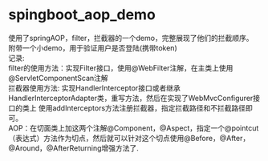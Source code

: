 # spingboot_aop_demo
使用了springAOP，filter，拦截器的一个demo，完整展现了他们的拦截顺序。  
附带一个小demo，用于验证用户是否登陆(携带token)  
记录:  
filter的使用方法：实现Filter接口，使用@WebFilter注解，在主类上使用@ServletComponentScan注解  
拦截器使用方法: 实现HandlerInterceptor接口或者继承HandlerInterceptorAdapter类，重写方法，然后在实现了WebMvcConfigurer接口的类上
使用addInterceptors方法注册拦截器，指定拦截路径和不拦截路径即可。  
AOP：在切面类上加这两个注解@Component，@Aspect，指定一个@pointcut（表达式）方法作为切点，然后就可以针对这个切点使用@Before，@After，@Around，@AfterReturning增强方法了.  

